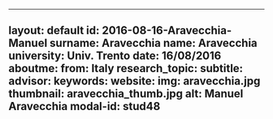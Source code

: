 ---
layout: default 
id: 2016-08-16-Aravecchia-Manuel
surname: Aravecchia
name: Aravecchia
university: Univ. Trento
date: 16/08/2016
aboutme: 
from: Italy
research_topic: 
subtitle: 
advisor: 
keywords: 
website: 
img: aravecchia.jpg
thumbnail: aravecchia_thumb.jpg
alt: Manuel Aravecchia
modal-id: stud48
------

